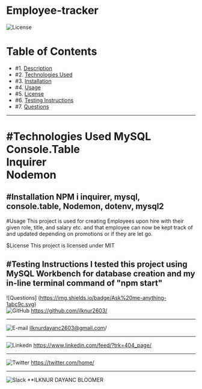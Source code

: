 # Employee-tracker
![License](https://img.shields.io/badge/License%3A-MIT-green)
# Table of Contents

* #1.  [Description](#description)
* #2.  [Technologies Used](#technologies-used)
* #3.  [Installation](#installation)
* #4.  [Usage](#usage)
* #5.  [License](#license)
* #6.  [Testing Instructions](#testing-instructions)
* #7.  [Questions](#questions)
---
#Technologies Used
MySQL
<br>
Console.Table 
<br>
Inquirer
<br>
Nodemon
<br>
<dotenv>
=======================================================
#Installation
NPM i inquirer, mysql, console.table, Nodemon,  dotenv, mysql2
-------------------------------------------------------------------

#Usage
This project is used for creating Employees upon hire with their given role, title, and salary etc. and that employee can now be kept track of and updated depending on promotions or if they are let go.


$License
This project is licensed under MIT

#Testing Instructions
I tested this project using MySQL Workbench for database creation and my in-line terminal command of "npm start"
---
![Questions] (https://img.shields.io/badge/Ask%20me-anything-1abc9c.svg)
<br>
![GitHub](https://img.shields.io/badge/GitHub-100000?style=for-the-badge&logo=github&logoColor=white)      https://github.com/ilknur2603/
***
![E-mail](https://img.shields.io/badge/Gmail-D14836?style=for-the-badge&logo=gmail&logoColor=white)        ilknurdayanc2603@gmail.com/
***
![Linkedn](https://img.shields.io/badge/LinkedIn-0077B5?style=for-the-badge&logo=linkedin&logoColor=white) https://www.linkedin.com/feed/?trk=404_page/
***
![Twitter](https://img.shields.io/badge/Twitter-1DA1F2?style=for-the-badge&logo=twitter&logoColor=white)   https://twitter.com/home/
***
![Slack](https://img.shields.io/badge/Slack-4A154B?style=for-the-badge&logo=slack&logoColor=white)         **ILKNUR DAYANC BLOOMER
